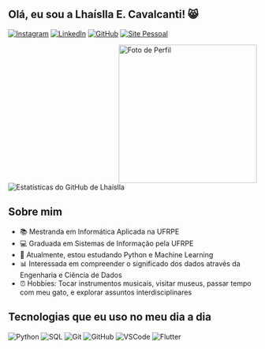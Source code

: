 ## Olá, eu sou a Lhaíslla E. Cavalcanti! 😸

[![Instagram](https://img.shields.io/badge/Instagram-E4405F?style=for-the-badge&logo=instagram&logoColor=white)](https://www.instagram.com/lhaisllacavalcanti/)
[![LinkedIn](https://img.shields.io/badge/LinkedIn-0077B5?style=for-the-badge&logo=linkedin&logoColor=white)](https://www.linkedin.com/in/lha%C3%ADslla-cavalcanti-11ab7714b/)
[![GitHub](https://img.shields.io/badge/GitHub-181717?style=for-the-badge&logo=github&logoColor=white)](https://github.com/lhaislla/)
[![Site Pessoal](https://img.shields.io/badge/Site%20Pessoal-000000?style=for-the-badge&logo=react&logoColor=white)](https://lhaislla.github.io/site-pessoal/)

<img width="280" align="right" alt="Foto de Perfil" src="https://lh3.googleusercontent.com/a/ACg8ocLQBzHSDSManOT8xsG7Yylm0aqt6F9aw2XyxCPbL8gh0wVRVqxV_A=s288-c-no">

![Estatísticas do GitHub de Lhaíslla](https://github-readme-stats.vercel.app/api?username=lhaislla&show_icons=true&theme=radical)

## Sobre mim

- 📚 Mestranda em Informática Aplicada na UFRPE
- 💻 Graduada em Sistemas de Informação pela UFRPE
- 🌱 Atualmente, estou estudando Python e Machine Learning
- 📊 Interessada em compreender o significado dos dados através da Engenharia e Ciência de Dados
- ⏰ Hobbies: Tocar instrumentos musicais, visitar museus, passar tempo com meu gato, e explorar assuntos interdisciplinares

## Tecnologias que eu uso no meu dia a dia

<div style="display: inline-block">
  <img alt="Python" align="center" src="https://img.shields.io/badge/Python-14354C?style=for-the-badge&logo=python&logoColor=white">
  <img alt="SQL" align="center" src="https://img.shields.io/badge/SQL-4479A1?style=for-the-badge&logo=postgresql&logoColor=white">
  <img alt="Git" align="center" src="https://img.shields.io/badge/Git-F05032?style=for-the-badge&logo=git&logoColor=white">
  <img alt="GitHub" align="center" src="https://img.shields.io/badge/GitHub-181717?style=for-the-badge&logo=github&logoColor=white">
  <img alt="VSCode" align="center" src="https://img.shields.io/badge/VSCode-007ACC?style=for-the-badge&logo=visual-studio-code&logoColor=white">
  <img alt="Flutter" align="center" src="https://img.shields.io/badge/Flutter-02569B?style=for-the-badge&logo=flutter&logoColor=white">
</div>

<br>



